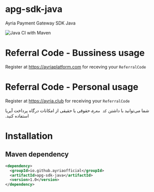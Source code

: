 # apg-sdk-java
Ayria Payment Gateway SDK Java

![Java CI with Maven](https://github.com/AyriaOfficial/apg-sdk-java/workflows/Java%20CI%20with%20Maven/badge.svg)

# Referral Code - Bussiness usage
Register at https://ayriaplatform.com for receving your `ReferralCode`

# Referral Code - Personal usage
Register at https://ayria.club for receiving your `ReferralCode`

&#x202b;
شما می‌توانید با داشتن `کد معرف` حقوقی یا حقیقی از امکانات درگاه پرداخت آیریا استفاده کنید.

# Installation
## Maven dependency
```xml
<dependency>
  <groupId>io.github.ayriaofficial</groupId>
  <artifactId>apg-sdk-java</artifactId>
  <version>1.0</version>
</dependency>
```